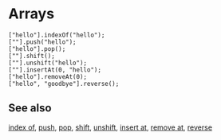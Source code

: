 # Arrays

```cards
["hello"].indexOf("hello");
[""].push("hello");
["hello"].pop();
[""].shift();
[""].unshift("hello");
[""].insertAt(0, "hello");
["hello"].removeAt(0);
["hello", "goodbye"].reverse();
```

## See also

[index of](/blocks/arrays/indexof), [push](/blocks/arrays/push), [pop](/blocks/arrays/pop),
[shift](/blocks/arrays/shift), [unshift](/blocks/arrays/unshift), [insert at](/blocks/arrays/insertat),
[remove at](/blocks/arrays/removeat), [reverse](/blocks/arrays/reverse)
